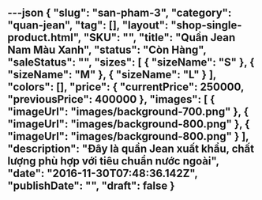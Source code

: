 ---json
{
    "slug": "san-pham-3",
    "category": "quan-jean",
    "tag": [],
    "layout": "shop-single-product.html",
    "SKU": "",
    "title": "Quần Jean Nam Màu Xanh",
    "status": "Còn Hàng",
    "saleStatus": "",
    "sizes": [
        {
            "sizeName": "S"
        },
        {
            "sizeName": "M"
        },
        {
            "sizeName": "L"
        }
    ],
    "colors": [],
    "price": {
        "currentPrice": 250000,
        "previousPrice": 400000
    },
    "images": [
        {
            "imageUrl": "images/background-700.png"
        },
        {
            "imageUrl": "images/background-800.png"
        },
        {
            "imageUrl": "images/background-800.png"
        }
    ],
    "description": "Đây là quần Jean xuất khẩu, chất lượng phù hợp với tiêu chuẩn nước ngoài",
    "date": "2016-11-30T07:48:36.142Z",
    "publishDate": "",
    "draft": false
}
---
